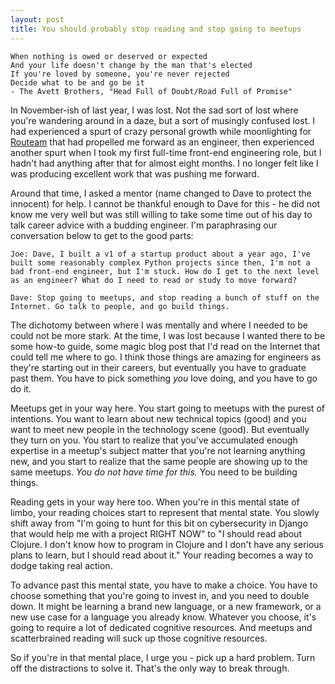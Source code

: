 ```yaml
---
layout: post
title: You should probably stop reading and stop going to meetups
---
```


	When nothing is owed or deserved or expected
	And your life doesn't change by the man that's elected
	If you're loved by someone, you're never rejected
	Decide what to be and go be it
	- The Avett Brothers, "Head Full of Doubt/Road Full of Promise"

In November-ish of last year, I was lost. Not the sad sort of lost where you're wandering around in a daze, but a sort of musingly confused lost. I had experienced a spurt of crazy personal growth while moonlighting for [Routeam](http://routeam.com) that had propelled me forward as an engineer, then experienced another spurt when I took my first full-time front-end engineering role, but I hadn't had anything after that for almost eight months. I no longer felt like I was producing excellent work that was pushing me forward. 

Around that time, I asked a mentor (name changed to Dave to protect the innocent) for help. I cannot be thankful enough to Dave for this - he did not know me very well but was still willing to take some time out of his day to talk career advice with a budding engineer. I'm paraphrasing our conversation below to get to the good parts:

	Joe: Dave, I built a v1 of a startup product about a year ago, I've built some reasonably complex Python projects since then, I'm not a bad front-end engineer, but I'm stuck. How do I get to the next level as an engineer? What do I need to read or study to move forward? 

	Dave: Stop going to meetups, and stop reading a bunch of stuff on the Internet. Go talk to people, and go build things. 

The dichotomy between where I was mentally and where I needed to be could not be more stark. At the time, I was lost because I wanted there to be some how-to guide, some magic blog post that I'd read on the Internet that could tell me where to go. I think those things are amazing for engineers as they're starting out in their careers, but eventually you have to graduate past them. You have to pick something _you_ love doing, and you have to go do it. 

Meetups get in your way here. You start going to meetups with the purest of intentions. You want to learn about new technical topics (good) and you want to meet new people in the technology scene (good). But eventually they turn on you. You start to realize that you've accumulated enough expertise in a meetup's subject matter that you're not learning anything new, and you start to realize that the same people are showing up to the same meetups. *You do not have time for this.* You need to be building things.

Reading gets in your way here too. When you're in this mental state of limbo, your reading choices start to represent that mental state. You slowly shift away from "I'm going to hunt for this bit on cybersecurity in Django that would help me with a project RIGHT NOW" to "I should read about Clojure. I don't know how to program in Clojure and I don't have any serious plans to learn, but I should read about it." Your reading becomes a way to dodge taking real action. 

To advance past this mental state, you have to make a choice. You have to choose something that you're going to invest in, and you need to double down. It might be learning a brand new language, or a new framework, or a new use case for a language you already know. Whatever you choose, it's going to require a lot of dedicated cognitive resources. And meetups and scatterbrained reading will suck up those cognitive resources. 

So if you're in that mental place, I urge you - pick up a hard problem. Turn off the distractions to solve it. That's the only way to break through.